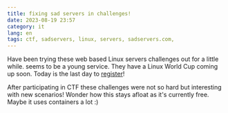 ```yaml
---
title: fixing sad servers in challenges!
date: 2023-08-19 23:57
category: it
lang: en
tags: ctf, sadservers, linux, servers, sadservers.com, 
---
```


Have been trying these web based Linux servers challenges out for a little while. seems to be a young service. They have a Linux World Cup coming up soon. Today is the last day to [register](https://linuxworldcup.com/)!

After participating in CTF these challenges were not so hard but interesting with new scenarios! Wonder how this stays afloat as it's currently free. Maybe it uses containers a lot :)
